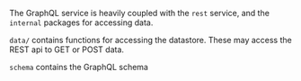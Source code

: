 The GraphQL service is heavily coupled with the `rest` service, and the `internal` packages for accessing data. 

`data/` contains functions for accessing the datastore. These may access the REST api to GET or POST data. 

`schema` contains the GraphQL schema


 
 